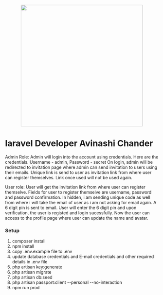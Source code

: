 <p align="center"><a href="https://laravel.com" target="_blank"><img src="https://raw.githubusercontent.com/laravel/art/master/logo-lockup/5%20SVG/2%20CMYK/1%20Full%20Color/laravel-logolockup-cmyk-red.svg" width="400"></a></p>

# laravel Developer Avinashi Chander

Admin Role:
Admin will login into the account using credentials. Here are the credentials. Username - admin, Password - secret
On login, admin will be redirected to invitation page where admin can send invitation to users using their emails. Unique link is send to user as invitation link from where user can register themselves. Link once used will not be used again.


User role:
User will get the invitation link from where user can register themselve. 
Fields for user to register themselve are username, password and password confirmation. In hidden, i am sending unique code as well from where i will take the email of user as i am not asking for email again.
A 6 digit pin is sent to email. User will enter the 6 digit pin and upon verification, the user is registed and login sucessfully. 
Now the user can access to the profile page where user can update the name and avatar.

### Setup
1. composer install
2. npm install
3. copy .env.example file to .env
4. update database credentials and E-mail credentials and other required details in .env file 
5. php artisan key:generate
6. php artisan migrate
7. php artisan db:seed
8. php artisan passport:client --personal --no-interaction
9. npm run prod
